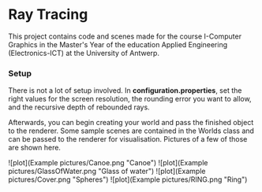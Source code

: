 # Ray Tracing

This project contains code and scenes made for the course I-Computer Graphics in the Master's Year of the education
Applied Engineering (Electronics-ICT) at the University of Antwerp.

### Setup

There is not a lot of setup involved. In **configuration.properties**, set the right values for the screen resolution,
the rounding error you want to allow, and the recursive depth of rebounded rays.

Afterwards, you can begin creating your world and pass the finished object to the renderer. Some sample scenes are
contained in the Worlds class and can be passed to the renderer for visualisation. Pictures of a few of those are shown
here.

![plot](Example pictures/Canoe.png "Canoe")
![plot](Example pictures/GlassOfWater.png "Glass of water")
![plot](Example pictures/Cover.png "Spheres")
![plot](Example pictures/RING.png "Ring")